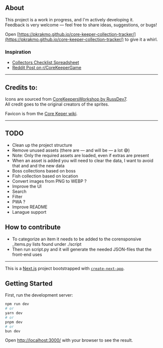 ## About

This project is a work in progress, and I'm actively developing it.  
Feedback is very welcome — feel free to share ideas, suggestions, or bugs!

Open [https://pkrakmo.github.io/core-keeper-collection-tracker/](https://pkrakmo.github.io/core-keeper-collection-tracker/) to give it a whirl.

### Inspiration

- [Collectors Checklist Spreadsheet](https://docs.google.com/spreadsheets/d/1-JP8dCOhp6oVlJAIJcoxaX_M0SfSPAHDL2GCvFz2U9M/edit?gid=0#gid=0)
- [Reddit Post on r/CoreKeeperGame](https://www.reddit.com/r/CoreKeeperGame/comments/11k476k/collectors_checklist_version_deux/)

---

## Credits to:

Icons are sourced from [CoreKeepersWorkshop by RussDev7](https://github.com/RussDev7/CoreKeepersWorkshop).  
All credit goes to the original creators of the sprites.

Favicon is from the [Core Keper wiki](https://static.wikia.nocookie.net/core-keeper/).

---

## TODO

- Clean up the project structure
- Remove unused assets (there are — and will be — a lot 😅)
- Note: Only the required assets are loaded, even if extras are present
- When an asset is added you will need to clear the data, I want to avoid that and and the new data
- Boss collections based on boss
- Fish collection based on location
- Convert images from PNG to WEBP ?
- Improve the UI
- Search
- Filter
- PWA ?
- Improve README
- Lanague support

## How to contribute

- To categorize an item it needs to be added to the corensponsive \_items.py lists found under ./script
- Then run script.py and it will generate the needed JSON-files that the front-end uses

---

This is a [Next.js](https://nextjs.org) project bootstrapped with [`create-next-app`](https://nextjs.org/docs/app/api-reference/cli/create-next-app).

## Getting Started

First, run the development server:

```bash
npm run dev
# or
yarn dev
# or
pnpm dev
# or
bun dev
```

Open [http://localhost:3000/](http://localhost:3000/) with your browser to see the result.
